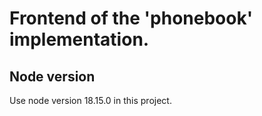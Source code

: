 # Frontend of the 'phonebook' implementation.

## Node version

Use node version 18.15.0 in this project.
